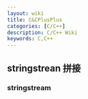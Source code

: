 ```yaml
---
layout: wiki
title: C&CPlusPlus
categories: [C/C++]
description: C/C++ Wiki
keywords: C,C++
---
```


## stringstrean 拼接

### stringstream

